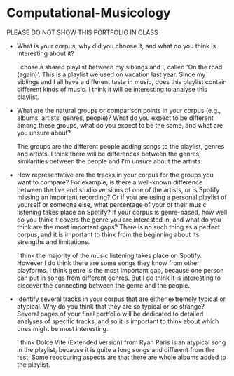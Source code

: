 # Computational-Musicology

PLEASE DO NOT SHOW THIS PORTFOLIO IN CLASS

- What is your corpus, why did you choose it, and what do you think is interesting about it?

  I chose a shared playlist between my siblings and I, called 'On the road (again)'. This is a playlist we used on vacation last year. Since my siblings and I all have a   different taste in music, does this playlist contain different kinds of music. I think it will be interesting to analyse this playlist.

- What are the natural groups or comparison points in your corpus (e.g., albums, artists, genres, people)? What do you expect to be different among these groups, what do you expect to be the same, and what are you unsure about?

  The groups are the different people adding songs to the playlist, genres and artists. I think there will be differences between the genres, similarities between the    people and I'm unsure about the artists.

- How representative are the tracks in your corpus for the groups you want to compare? For example, is there a well-known difference between the live and studio versions of one of the artists, or is Spotify missing an important recording? Or if you are using a personal playlist of yourself or someone else, what percentage of your or their music listening takes place on Spotify? If your corpus is genre-based, how well do you think it covers the genre you are interested in, and what do you think are the most important gaps? There is no such thing as a perfect corpus, and it is important to think from the beginning about its strengths and limitations.

  I think the majority of the music listening takes place on Spotify. However I do think there are some songs they know from other playforms. I think genre is the most important gap, because one person can put in songs from different genres. But I do think it is interesting to discover the connecting between the genre and the people.

- Identify several tracks in your corpus that are either extremely typical or atypical. Why do you think that they are so typical or so strange? Several pages of your final portfolio will be dedicated to detailed analyses of specific tracks, and so it is important to think about which ones might be most interesting.

  I think Dolce Vite (Extended version) from Ryan Paris is an atypical song in the playlist, because it is quite a long songs and different from the rest. Some reoccuring aspects are that there are whole albums added to the playlist. 
